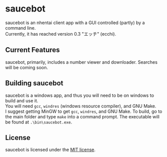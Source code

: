 # saucebot

saucebot is an nhentai client app with a GUI controlled (partly) by a command line.  
Currently, it has reached version 0.3 "エッチ" (ecchi).  

## Current Features

saucebot, primarily, includes a number viewer and downloader. Searches will be coming soon.

## Building saucebot

saucebot is a windows app, and thus you will need to be on windows to build and use it.  
You will need `gcc`, `windres` (windows resource compiler), and GNU Make.  
I suggest getting MinGW to get `gcc`, `windres`, and GNU Make.
To build, go to the main folder and type `make` into a command prompt. The executable will be found at `.\bin\saucebot.exe`.

## License

saucebot is licensed under the [MIT license](https://choosealicense.com/licenses/mit/).

